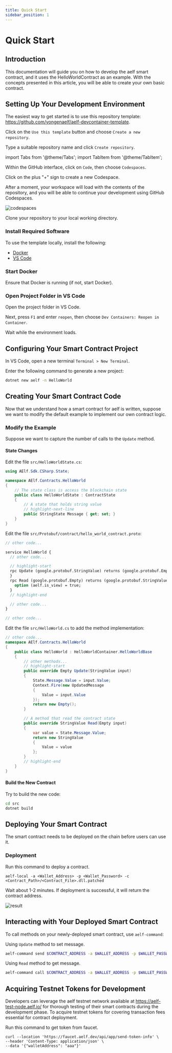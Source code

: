 ```yaml
---
title: Quick Start
sidebar_position: 1
---
```

# Quick Start

## Introduction

This documentation will guide you on how to develop the aelf smart contract, and it uses the HelloWorldContract as an example.
With the concepts presented in this article, you will be able to create your own basic contract.

## Setting Up Your Development Environment

The easiest way to get started is to use this repository template: https://github.com/yongenaelf/aelf-devcontainer-template.

Click on the `Use this template` button and choose `Create a new repository`.

Type a suitable repository name and click `Create repository`.

import Tabs from '@theme/Tabs';
import TabItem from '@theme/TabItem';

<Tabs>
  <TabItem value="codespaces" label="GitHub Codespaces" default>

Within the GitHub interface, click on `Code`, then choose `Codespaces`.

Click on the plus "+" sign to create a new Codespace.

After a moment, your workspace will load with the contents of the repository, and you will be able to continue your development using GitHub Codespaces.

![codespaces](/img/codespaces.png)

</TabItem>
  <TabItem value="local" label="Local Development">

Clone your repository to your local working directory.

### Install Required Software

To use the template locally, install the following:

- [Docker](https://www.docker.com/get-started/)
- [VS Code](https://code.visualstudio.com/)

### Start Docker

Ensure that Docker is running (if not, start Docker).

### Open Project Folder in VS Code

Open the project folder in VS Code.

Next, press `F1` and enter `reopen`, then choose `Dev Containers: Reopen in Container`.

Wait while the environment loads.
</TabItem>
</Tabs>

## Configuring Your Smart Contract Project

In VS Code, open a new terminal `Terminal > New Terminal`.

Enter the following command to generate a new project:

```bash
dotnet new aelf -n HelloWorld
```

## Creating Your Smart Contract Code

Now that we understand how a smart contract for aelf is written, suppose we want to modify the default example to implement our own contract logic.

### Modify the Example

Suppose we want to capture the number of calls to the `Update` method.

#### State Changes

Edit the file `src/HelloWorldState.cs`:

```csharp
using AElf.Sdk.CSharp.State;

namespace AElf.Contracts.HelloWorld
{
    // The state class is access the blockchain state
    public class HelloWorldState : ContractState
    {
        // A state that holds string value
        // highlight-next-line
        public StringState Message { get; set; }
    }
}
```

Edit the file `src/Protobuf/contract/hello_world_contract.proto`:

```protobuf
// other code...

service HelloWorld {
  // other code...

  // highlight-start
  rpc Update (google.protobuf.StringValue) returns (google.protobuf.Empty) {
  }
  rpc Read (google.protobuf.Empty) returns (google.protobuf.StringValue) {
    option (aelf.is_view) = true;
  }
  // highlight-end

  // other code...
}

// other code...
```

Edit the file `src/HelloWorld.cs` to add the method implementation:

```csharp
// other code...
namespace AElf.Contracts.HelloWorld
{
    public class HelloWorld : HelloWorldContainer.HelloWorldBase
    {
        // other methods...
        // highlight-start
        public override Empty Update(StringValue input)
        {
            State.Message.Value = input.Value;
            Context.Fire(new UpdatedMessage
            {
                Value = input.Value
            });
            return new Empty();
        }

        // A method that read the contract state
        public override StringValue Read(Empty input)
        {
            var value = State.Message.Value;
            return new StringValue
            {
                Value = value
            };
        }
        // highlight-end
    }
}
```

#### Build the New Contract

Try to build the new code:

```bash
cd src
dotnet build
```

[//]: # (![commit]&#40;/img/repository-commit.png&#41;)

## Deploying Your Smart Contract

The smart contract needs to be deployed on the chain before users can use it.

### Deployment

Run this command to deploy a contract.

```
aelf-local -a <Wallet_Address> -p <Wallet_Password> -c <Contract_Path>/<Contract_File>.dll.patched
```

Wait about 1-2 minutes. If deployment is successful, it will return the contract address.

![result](/img/deploy-result.png)

## Interacting with Your Deployed Smart Contract

To call methods on your newly-deployed smart contract, use `aelf-command`:

Using `Update` method to set message.

```bash
aelf-command send $CONTRACT_ADDRESS -a $WALLET_ADDRESS -p $WALLET_PASSWORD -e $ENDPOINT Update 
```

Using `Read` method to get message.

```bash
aelf-command call $CONTRACT_ADDRESS -a $WALLET_ADDRESS -p $WALLET_PASSWORD -e $ENDPOINT Read 
```

## Acquiring Testnet Tokens for Development

Developers can leverage the aelf testnet network available at https://aelf-test-node.aelf.io/ for thorough testing of their smart contracts during the development phase.
To acquire testnet tokens for covering transaction fees essential for contract deployment.

Run this command to get token from faucet.

```
curl --location 'https://faucet.aelf.dev/api/app/send-token-info' \
--header 'Content-Type: application/json' \
--data '{"walletAddress": "aaa"}'
```
